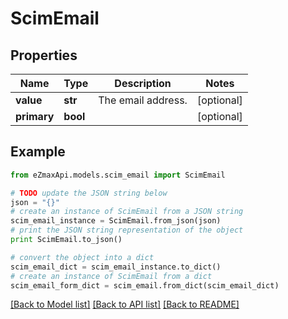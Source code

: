 # ScimEmail


## Properties

Name | Type | Description | Notes
------------ | ------------- | ------------- | -------------
**value** | **str** | The email address. | [optional] 
**primary** | **bool** |  | [optional] 

## Example

```python
from eZmaxApi.models.scim_email import ScimEmail

# TODO update the JSON string below
json = "{}"
# create an instance of ScimEmail from a JSON string
scim_email_instance = ScimEmail.from_json(json)
# print the JSON string representation of the object
print ScimEmail.to_json()

# convert the object into a dict
scim_email_dict = scim_email_instance.to_dict()
# create an instance of ScimEmail from a dict
scim_email_form_dict = scim_email.from_dict(scim_email_dict)
```
[[Back to Model list]](../README.md#documentation-for-models) [[Back to API list]](../README.md#documentation-for-api-endpoints) [[Back to README]](../README.md)


